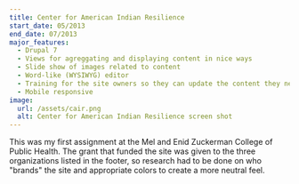 ```yaml
---
title: Center for American Indian Resilience
start_date: 05/2013
end_date: 07/2013
major_features:
  - Drupal 7
  - Views for agreggating and displaying content in nice ways
  - Slide show of images related to content
  - Word-like (WYSIWYG) editor
  - Training for the site owners so they can update the content they need as quickly as they want, but spport for the more difficult updates
  - Mobile responsive
image:
  url: /assets/cair.png
  alt: Center for American Indian Resilience screen shot
---
```


This was my first assignment at the Mel and Enid Zuckerman College of Public
Health. The grant that funded the site was given to the three organizations
listed in the footer, so research had to be done on who "brands" the site
and appropriate colors to create a more neutral feel.
